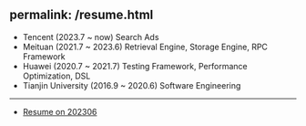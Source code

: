 permalink: /resume.html
---

- Tencent (2023.7 ~ now) Search Ads
- Meituan (2021.7 ~ 2023.6) Retrieval Engine, Storage Engine, RPC Framework
- Huawei (2020.7 ~ 2021.7) Testing Framework, Performance Optimization, DSL
- Tianjin University (2016.9 ~ 2020.6) Software Engineering

---

- [Resume on 202306](/resume-202306.pdf)
